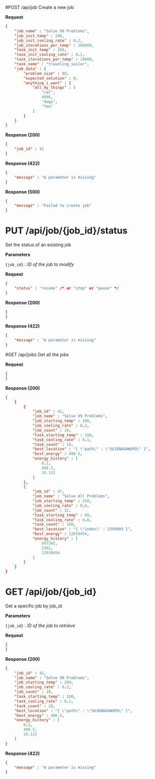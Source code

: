 #POST /api/job
Create a new job

**Request**
```json
{
	"job_name" : "Solve 99 Problems",
	"job_init_temp" : 200,
	"job_init_cooling_rate" : 0.2,
	"job_iterations_per_temp" : 100000,
	"task_init_temp" : 100,
	"task_init_cooling_rate" : 0.1,
	"task_iterations_per_temp" : 10000,
	"task_name" : "traveling_sailor",
	"job_data" : {
		"problem_size" : 99,
		"expected_solution" : 0,
		"anything_i_want" : {
			"all_my_things" : [
				"cat",
				4096,
				"dogs",
				"foo"
			]
		}
	}
}
```

**Response (200)**
```json
{
	"job_id" : 42
}
```

**Response (422)**
```json
{
	"message" : "A parameter is missing"
}
```

**Response (500)**
```json
{
	"message" : "Failed to create job"
}
```

# PUT /api/job/{job_id}/status
Set the status of an existing job

**Parameters**

`{job_id}` : _ID of the job to modify_

**Request**
```json
{
	"status" : "resume" /* or "stop" or "pause" */
}
```

**Response (200)**
```json
{
}
```

**Response (422)**
```json
{
	"message" : "A parameter is missing"
}
```

#GET /api/jobs
Get all the jobs

**Request**
```json
{
}
```

**Response (200)**
```json
{
    [
    	{
	        "job_id" : 42,
	        "job_name" : "Solve 99 Problems",
	        "job_starting_temp" : 200,
	        "job_cooling_rate" : 0.2,
	        "job_count" : 10,
	        "task_starting_temp" : 100,
	        "task_cooling_rate" : 0.1,
	        "task_count" : 10,
	        "best_location" : "{ \"path\" : \"SUJENAGHWOPQ\" }",
	        "best_energy" : 400.5,
	        "energy_history" : [
				0.2,
				400.5,
				10.122
			]
		},
    	{
	        "job_id" : 47,
	        "job_name" : "Solve All Problems",
	        "job_starting_temp" : 250,
	        "job_cooling_rate" : 0.6,
	        "job_count" : 32,
	        "task_starting_temp" : 80,
	        "task_cooling_rate" : 0.8,
	        "task_count" : 100,
	        "best_location" : "{ \"index\" : 2345093 }",
	        "best_energy" : 12039454,
	        "energy_history" : [
				947345,
				3302,
				12039454
			]
		}
	]
}
```

# GET /api/job/{job_id}
Get a specific job by job_id

**Parameters**

`{job_id}` : _ID of the job to retrieve_

**Request**
```json
{
}
```

**Response (200)**
```json
{
    "job_id" : 42,
    "job_name" : "Solve 99 Problems",
    "job_starting_temp" : 200,
    "job_cooling_rate" : 0.2,
    "job_count" : 10,
    "task_starting_temp" : 100,
    "task_cooling_rate" : 0.1,
    "task_count" : 10,
    "best_location" : "{ \"path\" : \"SUJENAGHWOPQ\" }",
    "best_energy" : 400.5,
    "energy_history" : [
		0.2,
		400.5,
		10.122
	]
}
```

**Response (422)**
```json
{
	"message" : "A parameter is missing"
}
```